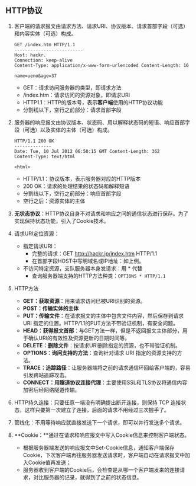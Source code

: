 ## HTTP协议

1. 客户端的请求报文由请求方法、请求URI、协议版本、请求首部字段（可选）和内容实体（可选）构成。

   ```
   GET /index.htm HTTP/1.1 
   --------------------------
   Host: hackr.
   Connection: keep-alive
   Content-Type: application/x-www-form-urlencoded Content-Length: 16
   
   name=ueno&age=37
   ```

   - GET：请求访问服务器的类型，即请求方法
   -  /index.htm：请求访问的资源对象，即请求URI
   - HTTP1.1：HTTP的版本号，表示**客户端**使用的HTTP协议功能
   - 分割线以下，空行之前部分：请求首部字段

2. 服务器的响应报文由协议版本、状态码、用以解释状态码的短语、响应首部字段（可选）以及实体的主体（可选）构成。

   ```
   HTTP/1.1 200 OK
   --------------
   Date: Tue, 10 Jul 2012 06:50:15 GMT Content-Length: 362
   Content-Type: text/html
   
   <html>
   ```

   - HTTP/1.1：协议版本，表示服务器对应的HTTP版本
   - 200 OK：请求的处理结果的状态码和解释短语
   - 分割线以下，空行之前部分：响应首部字段
   - 空行之后：资源实体的主体

3. **无状态协议**：HTTP协议自身不对请求和响应之间的通信状态进行保存。为了实现保持状态功能，引入了Cookie技术。

4. 请求URI定位资源：
   - 指定请求URI：
     - 完整的请求：GET http://hackr.jp/index.htm HTTP/1.1
     - 在首部字段HOST中写明域名或IP地址：如上例。
   - 不访问特定资源，支队服务器本身发请求：用 * 代替
     - 查询服务器端支持的HTTP方法种类：`OPTIONS * HTTP/1.1`

5. HTTP方法
   - **GET：获取资源**：用来请求访问已被URI识别的资源。
   - **POST：传输实体的主体**
   - **PUT：传输文件**：在请求报文的主体中包含文件内容，然后保存到请求 URI 指定的位置。HTTP/1.1的PUT方法不带验证机制，有安全问题。
   - **HEAD：获得报文首部**：与GET方法一样，但是不返回报文主体部分，用于确认URI的有效性及资源更新的日期时间等。
   - **DELETE：删除文件**：按请求URI删除指定的资源，也不带验证机制。
   - **OPTIONS：询问支持的方法**：查询针对请求 URI 指定的资源支持的方法。
   - **TRACE：追踪路径**：让服务器端将之前的请求通信环回给客户端的，容易引发跨站追踪攻击。
   - **CONNECT：用隧道协议连接代理**：主要使用SSL和TLS协议将通信内容加密后经网络隧道传输。
   
6. HTTP持久连接：只要任意一端没有明确提出断开连接，则保持 TCP 连接状态，这样只要第一次建立了连接，后面的请求不用经过三次握手了。

7. 管线化：不用等待响应就直接发送下一个请求，即可以并行发送多个请求。

8. **Cookie：**通过在请求和响应报文中写入Cookie信息来控制客户端状态。

   - 根据服务器端发送的响应报文中Set-Cookie信息，通知客户端保存Cookie，下次客户端再往服务器发送请求时，客户端自动在请求报文中加入Cookie值再发送；
   - 服务器收到客户端的Cookie后，会检查是从哪一个客户端发来的连接请求，对比服务器的记录，就得到了之前的状态信息。

